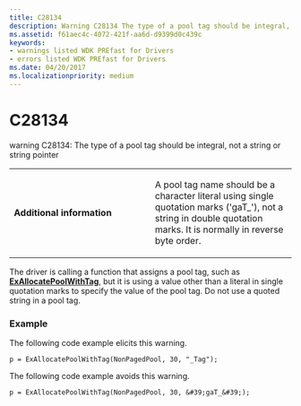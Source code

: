 ```yaml
---
title: C28134
description: Warning C28134 The type of a pool tag should be integral, not a string or string pointer.
ms.assetid: f61aec4c-4072-421f-aa6d-d9399d0c439c
keywords:
- warnings listed WDK PREfast for Drivers
- errors listed WDK PREfast for Drivers
ms.date: 04/20/2017
ms.localizationpriority: medium
---
```


# C28134


warning C28134: The type of a pool tag should be integral, not a string or string pointer

<table>
<colgroup>
<col width="50%" />
<col width="50%" />
</colgroup>
<tbody>
<tr class="odd">
<td align="left"><p><strong>Additional information</strong></p></td>
<td align="left"><p>A pool tag name should be a character literal using single quotation marks (&#39;gaT_&#39;), not a string in double quotation marks. It is normally in reverse byte order.</p></td>
</tr>
</tbody>
</table>

 

The driver is calling a function that assigns a pool tag, such as [**ExAllocatePoolWithTag**](https://msdn.microsoft.com/library/windows/hardware/ff544520), but it is using a value other than a literal in single quotation marks to specify the value of the pool tag. Do not use a quoted string in a pool tag.

### <span id="example"></span><span id="EXAMPLE"></span>Example

The following code example elicits this warning.

```
p = ExAllocatePoolWithTag(NonPagedPool, 30, "_Tag");
```

The following code example avoids this warning.

```
p = ExAllocatePoolWithTag(NonPagedPool, 30, &#39;gaT_&#39;);
```

 

 





